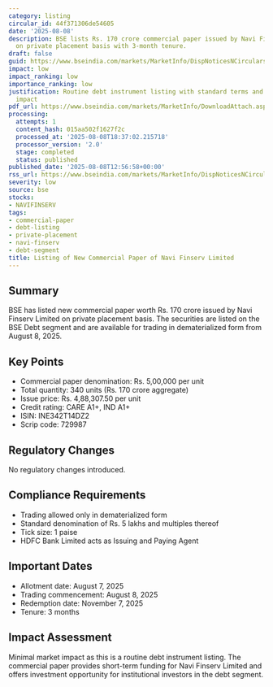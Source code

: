 ```yaml
---
category: listing
circular_id: 44f371306de54605
date: '2025-08-08'
description: BSE lists Rs. 170 crore commercial paper issued by Navi Finserv Limited
  on private placement basis with 3-month tenure.
draft: false
guid: https://www.bseindia.com/markets/MarketInfo/DispNoticesNCirculars.aspx?Noticeid={69CDC7E0-6FAE-47AE-8B82-79EBE18BFA2C}&noticeno=20250808-32&dt=08/08/2025&icount=32&totcount=62&flag=0
impact: low
impact_ranking: low
importance_ranking: low
justification: Routine debt instrument listing with standard terms and limited market
  impact
pdf_url: https://www.bseindia.com/markets/MarketInfo/DownloadAttach.aspx?id=20250808-32&attachedId=
processing:
  attempts: 1
  content_hash: 015aa502f1627f2c
  processed_at: '2025-08-08T18:37:02.215718'
  processor_version: '2.0'
  stage: completed
  status: published
published_date: '2025-08-08T12:56:58+00:00'
rss_url: https://www.bseindia.com/markets/MarketInfo/DispNoticesNCirculars.aspx?Noticeid={69CDC7E0-6FAE-47AE-8B82-79EBE18BFA2C}&noticeno=20250808-32&dt=08/08/2025&icount=32&totcount=62&flag=0
severity: low
source: bse
stocks:
- NAVIFINSERV
tags:
- commercial-paper
- debt-listing
- private-placement
- navi-finserv
- debt-segment
title: Listing of New Commercial Paper of Navi Finserv Limited
---
```


## Summary

BSE has listed new commercial paper worth Rs. 170 crore issued by Navi Finserv Limited on private placement basis. The securities are listed on the BSE Debt segment and are available for trading in dematerialized form from August 8, 2025.

## Key Points

- Commercial paper denomination: Rs. 5,00,000 per unit
- Total quantity: 340 units (Rs. 170 crore aggregate)
- Issue price: Rs. 4,88,307.50 per unit
- Credit rating: CARE A1+, IND A1+
- ISIN: INE342T14DZ2
- Scrip code: 729987

## Regulatory Changes

No regulatory changes introduced.

## Compliance Requirements

- Trading allowed only in dematerialized form
- Standard denomination of Rs. 5 lakhs and multiples thereof
- Tick size: 1 paise
- HDFC Bank Limited acts as Issuing and Paying Agent

## Important Dates

- Allotment date: August 7, 2025
- Trading commencement: August 8, 2025
- Redemption date: November 7, 2025
- Tenure: 3 months

## Impact Assessment

Minimal market impact as this is a routine debt instrument listing. The commercial paper provides short-term funding for Navi Finserv Limited and offers investment opportunity for institutional investors in the debt segment.